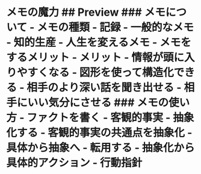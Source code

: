 # メモの魔力 ## Preview ### メモについて - メモの種類 - 記録 - 一般的なメモ - 知的生産 - 人生を変えるメモ - メモをするメリット - メリット - 情報が頭に入りやすくなる - 図形を使って構造化できる - 相手のより深い話を聞き出せる - 相手にいい気分にさせる ### メモの使い方 - ファクトを書く - 客観的事実 - 抽象化する - 客観的事実の共通点を抽象化 - 具体から抽象へ - 転用する - 抽象化から具体的アクション - 行動指針
